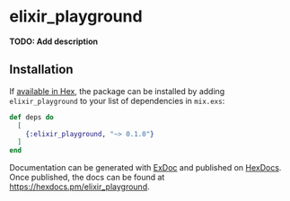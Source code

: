 # elixir_playground

**TODO: Add description**

## Installation

If [available in Hex](https://hex.pm/docs/publish), the package can be installed
by adding `elixir_playground` to your list of dependencies in `mix.exs`:

```elixir
def deps do
  [
    {:elixir_playground, "~> 0.1.0"}
  ]
end
```

Documentation can be generated with [ExDoc](https://github.com/elixir-lang/ex_doc)
and published on [HexDocs](https://hexdocs.pm). Once published, the docs can
be found at <https://hexdocs.pm/elixir_playground>.

